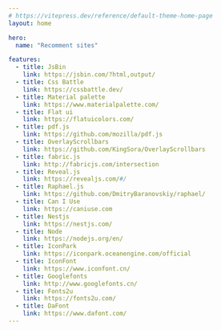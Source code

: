 ```yaml
---
# https://vitepress.dev/reference/default-theme-home-page
layout: home

hero:
  name: "Recomment sites"

features:
  - title: JsBin
    link: https://jsbin.com/?html,output/
  - title: Css Battle
    link: https://cssbattle.dev/ 
  - title: Material palette
    link: https://www.materialpalette.com/
  - title: Flat ui
    link: https://flatuicolors.com/
  - title: pdf.js
    link: https://github.com/mozilla/pdf.js
  - title: OverlayScrollbars
    link: https://github.com/KingSora/OverlayScrollbars
  - title: fabric.js
    link: http://fabricjs.com/intersection
  - title: Reveal.js
    link: https://revealjs.com/#/
  - title: Raphael.js
    link: https://github.com/DmitryBaranovskiy/raphael/
  - title: Can I Use
    link: https://caniuse.com
  - title: Nestjs
    link: https://nestjs.com/
  - title: Node
    link: https://nodejs.org/en/
  - title: IconPark
    link: https://iconpark.oceanengine.com/official
  - title: IconFont
    link: https://www.iconfont.cn/
  - title: Googlefonts
    link: http://www.googlefonts.cn/
  - title: Fonts2u
    link: https://fonts2u.com/
  - title: DaFont
    link: https://www.dafont.com/
---
```


